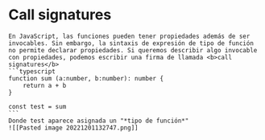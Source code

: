 <i class="time"></i>
<div class="head"><h1>Call signatures</h1></div>

````ad-abstract
En JavaScript, las funciones pueden tener propiedades además de ser invocables. Sin embargo, la sintaxis de expresión de tipo de función no permite declarar propiedades. Si queremos describir algo invocable con propiedades, podemos escribir una firma de llamada <b>call signatures</b>
```typescript
function sum (a:number, b:number): number {
	return a + b
}

const test = sum
```
Donde test aparece asignada un "*tipo de función*"
![[Pasted image 20221201132747.png]]
````
